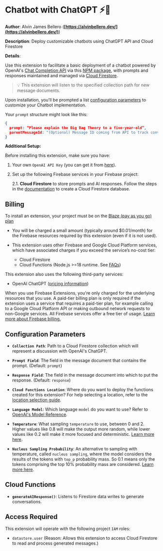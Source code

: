 # Chatbot with ChatGPT ⚡️🤖

**Author**: Alvin James Bellero (**[https://alvinbellero.dev/](https://alvinbellero.dev/)**)

**Description**: Deploy customizable chatbots using ChatGPT API and Cloud Firestore

**Details**:

Use this extension to facilitate a basic deployment of a chatbot powered by OpenAI's [Chat Completion API](https://platform.openai.com/docs/guides/gpt/chat-completions-api) via this [NPM package](https://www.npmjs.com/package/chatgpt), with prompts and responses maintained and managed via [Cloud Firestore](https://firebase.google.com/docs/firestore).

> 💡 This extension will listen to the specified collection path for new message documents.

Upon installation, you'll be prompted a list <a href="#configuration-parameters">configuration parameters</a> to customize your Chatbot implementation.

Your `prompt` structure might look like this:

```json
{
  prompt: “Please explain the Big Bag Theory to a five-year-old”,
  parentMessageId: "(Optional) Message ID coming from API to track conversations"
}
```

**Additional Setup:**

Before installing this extension, make sure you have:

1. Your own `OpenAI API Key` (you can get it from [here](https://platform.openai.com/)).
2. Set up the following Firebase services in your Firebase project:

   2.1. **Cloud Firestore** to store prompts and AI responses.
   Follow the steps in the [documentation](https://firebase.google.com/docs/firestore/quickstart#create) to create a Cloud Firestore database.

## Billing

To install an extension, your project must be on the [Blaze (pay as you go) plan](https://firebase.google.com/pricing)

- You will be charged a small amount (typically around $0.01/month) for the Firebase resources required by this extension (even if it is not used).
- This extension uses other Firebase and Google Cloud Platform services, which have associated charges if you exceed the service’s no-cost tier:

  - Cloud Firestore
  - Cloud Functions (Node.js >=18 runtime. See [FAQs](https://firebase.google.com/support/faq#extensions-pricing))

This extension also uses the following third-party services:

- OpenAI ChatGPT ([pricing information](https://openai.com/pricing))

When you use Firebase Extensions, you're only charged for the underlying resources that you use. A paid-tier billing plan is only required if the extension uses a service that requires a paid-tier plan, for example calling to a Google Cloud Platform API or making outbound network requests to non-Google services. All Firebase services offer a free tier of usage. [Learn more about Firebase billing.](https://firebase.google.com/pricing)

## Configuration Parameters

- **`Collection Path`**: Path to a Cloud Firestore collection which will represent a discussion with OpenAI's ChatGPT.

- **`Prompt Field`**: The field in the message document that contains the prompt. (Default: `prompt`)

- **`Response Field`**: The field in the message document into which to put the response. (Default: `response`)

- **`Cloud Functions Location`**: Where do you want to deploy the functions created for this extension? For help selecting a location, refer to the [location selection guide](https://firebase.google.com/docs/functions/locations).

- **`Language Model`**: Which language `model` do you want to use? Refer to [OpenAI's Model Reference](https://platform.openai.com/docs/models/overview).

- **`Temperature`**: What sampling `temperature` to use, between 0 and 2. Higher values like 0.8 will make the output more random, while lower values like 0.2 will make it more focused and deterministic. [Learn more here](https://platform.openai.com/docs/api-reference/chat/create#chat/create-temperature).

- **`Nucleus Sampling Probability`**: An alternative to sampling with temperature, called `nucleus sampling`, where the model considers the results of the tokens with `top_p` probability mass. So 0.1 means only the tokens comprising the top 10% probability mass are considered. [Learn more here](https://platform.openai.com/docs/api-reference/chat/create#chat/create-top_p).

## Cloud Functions

- **`generateAIResponse()`**: Listens to Firestore data writes to generate conversations.

## Access Required

This extension will operate with the following project `IAM` roles:

- `datastore.user` (Reason: Allows this extension to access Cloud Firestore to read and process generated messages.)
